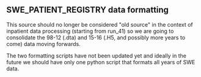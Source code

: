 ## SWE_PATIENT_REGISTRY data formatting

This source should no longer be considered "old source" in the context of inpatient data processing (starting from run_41) so we are going to consolidate the 98-12 (.dta) and 15-16 (.H5, and possibly more years to come) data moving forwards.

The two formatting scripts have not been updated yet and ideally in the future we should have only one python script that formats all years of SWE data.
